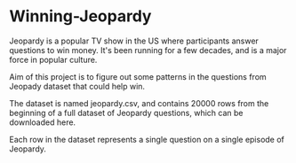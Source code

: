 # Winning-Jeopardy

Jeopardy is a popular TV show in the US where participants answer questions to win money. It's been running for a few decades, and is a major force in popular culture.

Aim of this project is to figure out some patterns in the questions from Jeopady dataset that could help win.

The dataset is named jeopardy.csv, and contains 20000 rows from the beginning of a full dataset of Jeopardy questions, which can be downloaded here.

Each row in the dataset represents a single question on a single episode of Jeopardy.
